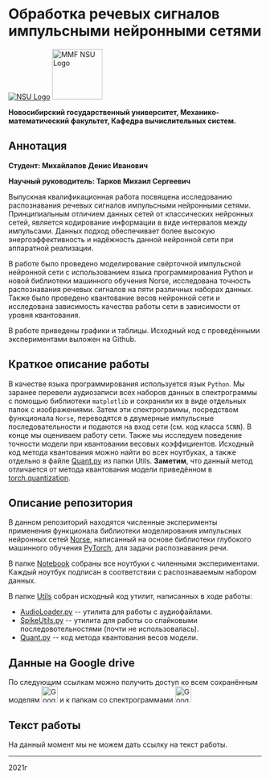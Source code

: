 # Обработка речевых сигналов импульсными нейронными сетями
<a href="https://english.nsu.ru/"><img alt="NSU Logo" src="https://www.nsu.ru/upload/iblock/6e4/NSU_logo_English_Green.svg"></a>
<a href="https://www.nsu.ru/n/mathematics-mechanics-department/"><img width="100" alt="MMF NSU Logo" src="https://sun9-28.userapi.com/impg/jonZ8iNpeZvjklhKeNEiCs19g_29lmOQ1oxX7w/IJXl_DVihKY.jpg?size=1000x1000&quality=96&sign=cdd1d15212699e8fdeb5c67db4eb69e4&type=album"></a>

**Новосибирский государственный университет, Механико-математический факультет, Кафедра вычислительных систем.**


## Аннотация

**Студент: Михайлапов Денис Иванович** 

**Научный руководитель: Тарков Михаил Сергеевич**

Выпускная квалификационная работа посвящена исследованию распознавания речевых сигналов импульсными нейронными сетями. Принципиальным отличием данных сетей от классических нейронных сетей, является кодирование информации в виде интервалов между импульсами. Данных подход обеспечивает более высокую энергоэффективность и надёжность данной нейронной сети при аппаратной реализации.

В работе было проведено моделирование свёрточной импульсной нейронной сети с использованием языка программирования Pуthon и новой библиотеки машинного обучения Norse, исследована точность распознавания речевых сигналов на пяти различных наборах данных. Также было проведено квантование весов нейронной сети и исследована зависимость качества работы сети в зависимости от уровня квантования.

В работе приведены графики и таблицы. Исходный код с проведёнными экспериментами выложен на Github.


## Краткое описание работы

В качестве языка программирования используется язык `Python`. Мы заранее перевели аудиозаписи всех наборов данных в спектрограммы с помощью библиотеки `matplotlib` и сохранили их в виде отдельных папок с изображениями. Затем эти спектрограммы, посредством функционала `Norse`, переводятся в двумерные импульсные последовательности и подаются на вход сети (см. код класса `SCNN`). В конце мы оцениваем работу сети. Также мы исследуем поведение точности модели при квантовании весовых коэффициентов. Исходный код метода квантования можно найти во всех ноутбуках, а также отдельно в файле [Quant.py](https://github.com/DenisMihailapov/Norse-ASR/blob/main/Utils/Quant.py) из папки Utils. **Заметим**, что данный метод отличается от метода квантования модели приведённом в [torch.quantization](https://pytorch.org/docs/stable/torch.quantization.html?highlight=torch%20quantization#module-torch.quantization). 

## Описание репозитория
В данном репозиторий находятся численные эксперименты применения функционала библиотеки моделирования импульсных нейронных сетей [Norse](https://github.com/norse/norse), написанный на основе библиотеки глубокого машинного обучения [PyTorch](https://pytorch.org), для задачи распознавания речи.  

В папке [Notebook](https://github.com/DenisMihailapov/Norse-ASR/tree/main/Notebook) собраны все ноутбуки с чиленными экспериментами. Каждый ноутбук подписан в соответствии с распознаваемым набором данных.

В папке [Utils](https://github.com/DenisMihailapov/Norse-ASR/tree/main/Utils) собран исходный код утилит, написанных в ходе работы: 
 * [AudioLoader.py](https://github.com/DenisMihailapov/Norse-ASR/blob/main/Utils/AudioLoader.py) -- утилита для работы с аудиофайлами.
 * [SpikeUtils.py](https://github.com/DenisMihailapov/Norse-ASR/blob/main/Utils/SpikeUtils.py) -- утилита для работы со спайковыми последовотельностями (почти не использовалась).
 * [Quant.py](https://github.com/DenisMihailapov/Norse-ASR/blob/main/Utils/Quant.py) -- код метода квантования весов модели.


## Данные на Google drive
По следующим ссылкам можно получить доступ ко всем сохранённым моделям <a href="https://drive.google.com/drive/folders/1l4v2hvVaBlslLg54dugCF6AvMJnkvsm_?usp=sharing"><img width="32" alt="Google Drive with all image data" src="https://upload.wikimedia.org/wikipedia/commons/thumb/1/13/Logo_of_Google_Drive_%282012-2014%29.svg/32px-Logo_of_Google_Drive_%282012-2014%29.svg.png"></a> и к папкам со спектрограммами <a href="https://drive.google.com/drive/folders/1WXKYQeFa2wTinAZ_7Pkv4LB3GJIbF_X9?usp=sharing"><img width="32" alt="Google Drive with all image data" src="https://upload.wikimedia.org/wikipedia/commons/thumb/1/13/Logo_of_Google_Drive_%282012-2014%29.svg/32px-Logo_of_Google_Drive_%282012-2014%29.svg.png"></a>


## Текст работы
На данный момент мы не можем дать ссылку на текст работы.
_________________
2021г
